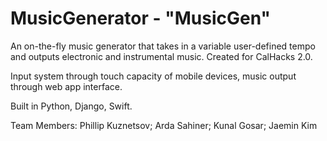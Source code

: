 # MusicGenerator - "MusicGen"
An on-the-fly music generator that takes in a variable user-defined tempo and outputs electronic and instrumental music. Created for CalHacks 2.0.

Input system through touch capacity of mobile devices, music output through web app interface.

Built in Python, Django, Swift.

Team Members:
  Phillip Kuznetsov; Arda Sahiner; Kunal Gosar; Jaemin Kim
